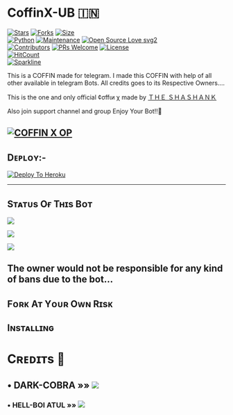 # CoffinX-UB 🇮🇳

[![Stars](https://img.shields.io/github/stars/TheShashankk/CoffinX-UB?style=flat-square&color=yellow)](https://github.com/theshashankk/CoffinX-UB/stargazers)
[![Forks](https://img.shields.io/github/forks/TheShashankk/CoffinX-UB?style=flat-square&color=orange)](https://github.com/theshashankk/CoffinX-UB/fork)
[![Size](https://img.shields.io/github/repo-size/TheShashankk/CoffinX-UB?style=flat-square&color=green)](https://github.com/theshashankk/CoffinX-UB/)   
[![Python](https://img.shields.io/badge/Python-v3.9-blue)](https://www.python.org/)
[![Maintenance](https://img.shields.io/badge/Maintained%3F-yes-green.svg)](https://github.com/theshashankk/CoffinX-UB/graphs/commit-activity)
[![Open Source Love svg2](https://badges.frapsoft.com/os/v2/open-source.svg?v=103)](https://github.com/theshashankk/CoffinX-UB)   
[![Contributors](https://img.shields.io/github/contributors/TheShashankk/CoffinX-UB?style=flat-square&color=green)](https://github.com/theshashankk/CoffinX-UB/graphs/contributors)
[![PRs Welcome](https://img.shields.io/badge/PRs-welcome-brightgreen.svg?style=flat-square)](https://makeapullrequest.com)
[![License](https://img.shields.io/badge/License-AGPL-blue)](https://github.com/theshashankk/CoffinX-UB/blob/main/LICENSE)   
[![HitCount](http://hits.dwyl.com/Theshashankk/TheShashankk/CoffinX-UB.svg)](http://hits.dwyl.com/TheShashankk/TheShashankk/CoffinX-UB)   
[![Sparkline](https://stars.medv.io/Teamultroid/Ultroid.svg)](https://stars.medv.io/TheShashankk/CoffinX-UB)

This is a COFFIN made for telegram. I made this COFFIN with help of all other available in telegram Bots. All credits goes to its Respective Owners....

This is the one and only official ¢σffιи χ made by [ＴＨＥ ＳＨＡＳＨＡＮＫ](t.me/shashank_xD)

Also join support channel and group Enjoy Your Bot!!🤤

[![COFFIN X OP](https://telegra.ph/file/c5d9e539a88cec9e0d836.jpg)](https://t.me/COFFINXSUPPORT)
-------------------------------------------------

## Dᴇᴘʟᴏʏ:-

[![Deploy To Heroku](https://www.herokucdn.com/deploy/button.svg)](https://dashboard.heroku.com/new?template=https://github.com/theshashankk/CoffinX-UB)

------------------------------------------------

## Sᴛᴀᴛᴜs Oғ Tʜɪs Bᴏᴛ
<p align="left"><a href="https://github.com/theshashankk/CoffinX-UB/network/members"><img src="https://img.shields.io/github/forks/TheShashankk/CoffinX-UB?label=Forks&logoColor=pink&style=social"></a><p align="left"><a href="https://github.com/theshashankk/CoffinX-UB/stargazers"><img src="https://img.shields.io/github/stars/Theshashankk/CoffinX-UB?logoColor=red&style=social"></a><p align="left"><a href="https://github.com/ULTRA-OP/ULTRA-x"><img src="https://img.shields.io/github/last-commit/TheShashankk/CoffinX-UB?style=plastic"></a>

## The owner would not be responsible for any kind of bans due to the bot...
## Fᴏʀᴋ Aᴛ Yᴏᴜʀ Oᴡɴ Rɪsᴋ
## Iɴsᴛᴀʟʟɪɴɢ


# Cʀᴇᴅɪᴛs 📍
## • DARK-COBRA  »»  <a href="https://github.com/DARK-COBRA" alt="Dark Cobra"> <img src="https://img.shields.io/badge/DARK COBRA-E5E4E2?logo=github" /></a>
### • HELL-BOI ATUL  »»  <a href="https://github.com/hellboi-atul" alt="UltraX"> <img src="https://img.shields.io/badge/HELL BOI-ATUL98AFC7?logo=github" /></a>
